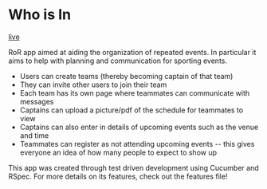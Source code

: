 # Who is In 

[live](https://who-is-in.herokuapp.com/)

RoR app aimed at aiding the organization of repeated events. In particular it aims to help with planning and communication for sporting events.

- Users can create teams (thereby becoming captain of that team)
- They can invite other users to join their team
- Each team has its own page where teammates can communicate with messages
- Captains can upload a picture/pdf of the schedule for teammates to view
- Captains can also enter in details of upcoming events such as the venue and time
- Teammates can register as not attending upcoming events -- this gives everyone an idea of how many people to expect to show up

This app was created through test driven development using Cucumber and RSpec. For more details on its features, check out the features file!
